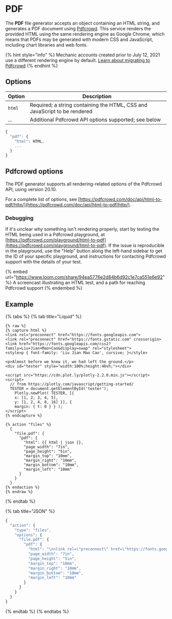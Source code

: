 # PDF

The **PDF** file generator accepts an object containing an HTML string, and generates a PDF document using [Pdfcrowd](https://pdfcrowd.com/). This service renders the provided HTML using the same rendering engine as Google Chrome, which means that PDFs may be generated with modern CSS and JavaScript, including chart libraries and web fonts.

{% hint style="info" %}
Mechanic accounts created prior to July 12, 2021 use a different rendering engine by default. [Learn about migrating to Pdfcrowd](migrating-to-pdfcrowd.md)
{% endhint %}

## Options

| Option | Description                                                               |
| ------ | ------------------------------------------------------------------------- |
| `html` | Required; a string containing the HTML, CSS and JavaScript to be rendered |
| ...    | Additional Pdfcrowd API options supported; see below                      |

```javascript
{
  "pdf": {
    "html": HTML,
    ...
  }
}
```

## Pdfcrowd options

The PDF generator supports all rendering-related options of the Pdfcrowd API, using version 20.10.

For a complete list of options, see [https://pdfcrowd.com/doc/api/html-to-pdf/http/](https://pdfcrowd.com/doc/api/html-to-pdf/http/).

### Debugging

If it's unclear why something isn't rendering properly, start by testing the HTML being used in a Pdfcrowd playground, at [https://pdfcrowd.com/playground/html-to-pdf](https://pdfcrowd.com/playground/html-to-pdf). If the issue is reproducible in the playground, use the "Help" button along the left-hand sidebar to get the ID of your specific playground, and instructions for contacting Pdfcrowd support with the details of your test.

{% embed url="https://www.loom.com/share/94ea5776e2d84b6d92c1e7ca551e6e92" %}
A screencast illustrating an HTML test, and a path for reaching Pdfcrowd support
{% endembed %}

## Example

{% tabs %}
{% tab title="Liquid" %}
```liquid
{% raw %}
{% capture html %}
<link rel="preconnect" href="https://fonts.googleapis.com">
<link rel="preconnect" href="https://fonts.gstatic.com" crossorigin>
<link href="https://fonts.googleapis.com/css2?family=Liu+Jian+Mao+Cao&display=swap" rel="stylesheet">
<style>p { font-family: 'Liu Jian Mao Cao', cursive; }</style>

<p>Almost before we knew it, we had left the ground.</p>
<div id="tester" style="width:100%;height:40vh;"></div>

<script src="https://cdn.plot.ly/plotly-2.2.0.min.js"></script>
<script>
  // from https://plotly.com/javascript/getting-started/
  TESTER = document.getElementById('tester');
	Plotly.newPlot( TESTER, [{
	x: [1, 2, 3, 4, 5],
	y: [1, 2, 4, 8, 16] }], {
	margin: { t: 0 } } );
</script>
{% endcapture %}

{% action "files" %}
  {
    "file.pdf": {
      "pdf": {
        "html": {{ html | json }},
        "page_width": "7in",
        "page_height": "5in",
        "margin_top": "10mm",
        "margin_right": "10mm",
        "margin_bottom": "10mm",
        "margin_left": "10mm"
      }
    }
  }
{% endaction %}
{% endraw %}
```
{% endtab %}

{% tab title="JSON" %}
```javascript
{
  "action": {
    "type": "files",
    "options": {
      "file.pdf": {
        "pdf": {
          "html": "\n<link rel=\"preconnect\" href=\"https://fonts.googleapis.com\">\n<link rel=\"preconnect\" href=\"https://fonts.gstatic.com\" crossorigin>\n<link href=\"https://fonts.googleapis.com/css2?family=Liu+Jian+Mao+Cao&display=swap\" rel=\"stylesheet\">\n<style>p { font-family: 'Liu Jian Mao Cao', cursive; }</style>\n\n<p>Almost before we knew it, we had left the ground.</p>\n<div id=\"tester\" style=\"width:100%;height:40vh;\"></div>\n\n<script src=\"https://cdn.plot.ly/plotly-2.2.0.min.js\"></script>\n<script>\n  // from https://plotly.com/javascript/getting-started/\n  TESTER = document.getElementById('tester');\n\tPlotly.newPlot( TESTER, [{\n\tx: [1, 2, 3, 4, 5],\n\ty: [1, 2, 4, 8, 16] }], {\n\tmargin: { t: 0 } } );\n</script>\n",
          "page_width": "7in",
          "page_height": "5in",
          "margin_top": "10mm",
          "margin_right": "10mm",
          "margin_bottom": "10mm",
          "margin_left": "10mm"
        }
      }
    }
  }
}
```
{% endtab %}
{% endtabs %}
